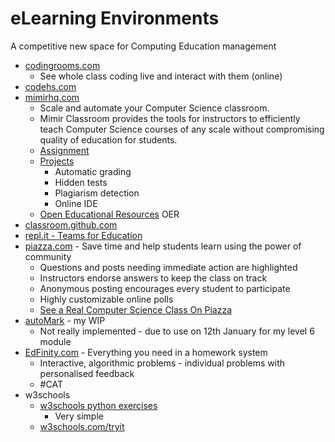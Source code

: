 eLearning Environments
======================

A competitive new space for Computing Education management

* [codingrooms.com](https://www.codingrooms.com/)
    * See whole class coding live and interact with them (online)
* [codehs.com](https://codehs.com/)
* [mimirhq.com](https://www.mimirhq.com/)
    * Scale and automate your Computer Science classroom.
    * Mimir Classroom provides the tools for instructors to efficiently teach Computer Science courses of any scale without compromising quality of education for students.
    * [Assignment](https://www.mimirhq.com/classroom/programming-assignments)
    * [Projects](https://www.mimirhq.com/classroom/programming-projects)
        * Automatic grading
        * Hidden tests
        * Plagiarism detection
        * Online IDE
    * [Open Educational Resources](https://www.mimirhq.com/classroom/open-educational-resources) OER
* [classroom.github.com](https://classroom.github.com/videos)
* [repl.it - Teams for Education](https://replit.com/site/teams-for-education)
* [piazza.com](https://piazza.com/) - Save time and help students learn using the power of community
    * Questions and posts needing immediate action are highlighted
    * Instructors endorse answers to keep the class on track
    * Anonymous posting encourages every student to participate
    * Highly customizable online polls
    * [See a Real Computer Science Class On Piazza](https://piazza.com/subjects/computer_science)
* [autoMark](https://github.com/calaldees/autoMark) - my WIP
    * Not really implemented - due to use on 12th January for my level 6 module
* [EdFinity.com](https://edfinity.com/) - Everything you need in a homework system
    * Interactive, algorithmic problems - individual problems with personalised feedback
    * #CAT
* w3schools
    * [w3schools python exercises](https://www.w3schools.com/python/exercise.asp)
        * Very simple
    * [w3schools.com/tryit](https://www.w3schools.com/tryit)